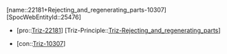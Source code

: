 ﻿---
type: TrizContradiction
aliases:
- 22181+Rejecting_and_regenerating_parts-10307
license: CC BY-SA 4.0
copyright: https://github.com/SpocWeb
IsDeleted: false
IsReadOnly: false
Confidential: public
tags: 
- Triz/Contradiction
---
[name::22181+Rejecting_and_regenerating_parts-10307]
[SpocWebEntityId::25476]
+ [pro::[Triz-22181](Triz-22181)]
[Triz-Principle::[Triz-Rejecting_and_regenerating_parts](tech/Triz/Principle/Triz-Rejecting_and_regenerating_parts.md)]
- [con::[Triz-10307](Triz-10307)]

